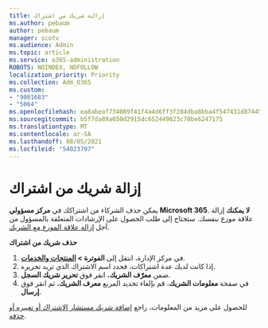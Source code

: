 ```yaml
---
title: إزالة شريك من اشتراك
ms.author: pebaum
author: pebaum
manager: scotv
ms.audience: Admin
ms.topic: article
ms.service: o365-administration
ROBOTS: NOINDEX, NOFOLLOW
localization_priority: Priority
ms.collection: Adm_O365
ms.custom:
- "9001683"
- "5064"
ms.openlocfilehash: ea8abeaf734089f41f4a4d6ff3f284dba8bba4f547431d87445c249983dccb55
ms.sourcegitcommit: b5f7da89a650d2915dc652449623c78be6247175
ms.translationtype: MT
ms.contentlocale: ar-SA
ms.lasthandoff: 08/05/2021
ms.locfileid: "54023797"
---
```

# <a name="remove-a-partner-from-a-subscription"></a>إزالة شريك من اشتراك

يمكن حذف الشركاء من اشتراكك في **مركز مسؤولي Microsoft 365**. **لا يمكنك** إزالة علاقة موزع بنفسك. ستحتاج إلى طلب الحصول على الإرشادات المتعلقة بالمسؤول من أجل [إزالة علاقة الموزع مع الشريك](https://docs.microsoft.com/partner-center/remove-a-relationship).

**حذف شريك من اشتراك**

1. في مركز الإدارة، انتقل إلى **الفوترة > [ المنتجات والخدمات](https://go.microsoft.com/fwlink/p/?linkid=842054)**.
2. إذا كانت لديك عدة اشتراكات، فحدد اسم الاشتراك الذي تريد تحريره.
3. ضمن **معرّف الشريك**، انقر فوق **تحرير شريك السجل**.
4. في صفحة **معلومات الشريك**، قم بإلغاء تحديد المربع **معرف الشريك**، ثم انقر فوق **إرسال**.

للحصول على مزيد من المعلومات، راجع [إضافة شريك مستشار الاشتراك أو تغييره أو حذفه](https://docs.microsoft.com/microsoft-365/admin/misc/add-partner?view=o365-worldwide).
